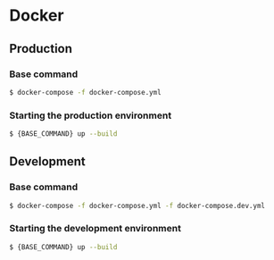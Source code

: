 # Docker

## Production

### Base command
```sh
$ docker-compose -f docker-compose.yml
```

### Starting the production environment
```sh
$ {BASE_COMMAND} up --build
```

## Development

### Base command
```sh
$ docker-compose -f docker-compose.yml -f docker-compose.dev.yml 
```

### Starting the development environment
```sh
$ {BASE_COMMAND} up --build
```
